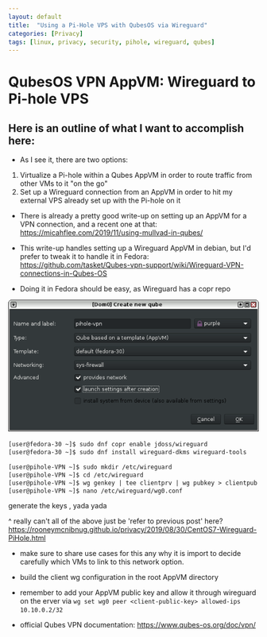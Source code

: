 ```yaml
---
layout: default
title:  "Using a Pi-Hole VPS with QubesOS via Wireguard"
categories: [Privacy]
tags: [linux, privacy, security, pihole, wireguard, qubes]
---
```


# QubesOS VPN AppVM: Wireguard to Pi-hole VPS

## Here is an outline of what I want to accomplish here:

- As I see it, there are two options:
1. Virtualize a Pi-hole within a Qubes AppVM in order to route traffic from other VMs to it "on the go"
2. Set up a Wireguard connection from an AppVM in order to hit my external VPS already set up with the Pi-hole on it

- There is already a pretty good write-up on setting up an AppVM for a VPN connection, and a recent one at that: https://micahflee.com/2019/11/using-mullvad-in-qubes/

- This write-up handles setting up a Wireguard AppVM in debian, but I'd prefer to tweak it to handle it in Fedora: https://github.com/tasket/Qubes-vpn-support/wiki/Wireguard-VPN-connections-in-Qubes-OS

- Doing it in Fedora should be easy, as Wireguard has a copr repo 

![AppVM creation](/img/pihole-appvm.png)

```console
[user@fedora-30 ~]$ sudo dnf copr enable jdoss/wireguard
[user@fedora-30 ~]$ sudo dnf install wireguard-dkms wireguard-tools
```

```console
[user@pihole-VPN ~]$ sudo mkdir /etc/wireguard
[user@pihole-VPN ~]$ cd /etc/wireguard
[user@pihole-VPN ~]$ wg genkey | tee clientprv | wg pubkey > clientpub
[user@pihole-VPN ~]$ nano /etc/wireguard/wg0.conf
```
generate the keys , yada yada

^ really can't all of the above just be 'refer to previous post' here? https://rooneymcnibnug.github.io/privacy/2019/08/30/CentOS7-Wireguard-PiHole.html

- make sure to share use cases for this any why it is import to decide carefully which VMs to link to this network option.

- build the client wg configuration in the root AppVM directory

- remember to add your AppVM public key and allow it through wireguard on the erver via ```wg set wg0 peer <client-public-key> allowed-ips 10.10.0.2/32```

- official Qubes VPN documentation: https://www.qubes-os.org/doc/vpn/
